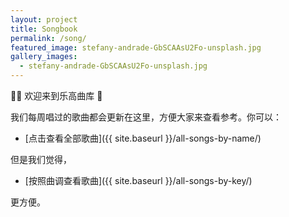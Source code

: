 ```yaml
---
layout: project
title: Songbook
permalink: /song/
featured_image: stefany-andrade-GbSCAAsU2Fo-unsplash.jpg
gallery_images:
  - stefany-andrade-GbSCAAsU2Fo-unsplash.jpg
---
```


👏🏼 欢迎来到乐高曲库 🎉

我们每周唱过的歌曲都会更新在这里，方便大家来查看参考。你可以：

* [点击查看全部歌曲]({{ site.baseurl }}/all-songs-by-name/)
  
但是我们觉得，

* [按照曲调查看歌曲]({{ site.baseurl }}/all-songs-by-key/)

更方便。

[comment]: <> (当然，你也可以从其他维度查看歌曲：)

[comment]: <> (* 艺术家)

[comment]: <> (* 专辑)

[comment]: <> (或者，你可以了解一下)

[comment]: <> (* 敬拜主领经常带的歌曲)
